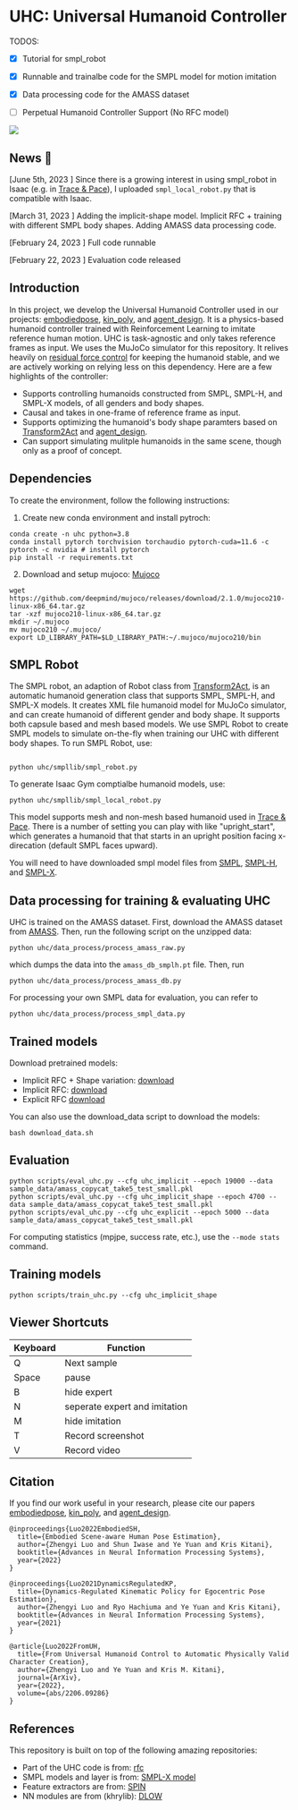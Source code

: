 # UHC: Universal Humanoid Controller

TODOS:

- [x] Tutorial for smpl_robot
- [x] Runnable and trainalbe code for the SMPL model for motion imitation 
- [x] Data processing code for the AMASS dataset
- [ ] Perpetual Humanoid Controller Support (No RFC model)




<div float="center">
  <img src="assets/gif/teaser.gif" />
</div>

## News 🚩

[June 5th, 2023 ] Since there is a growing interest in using smpl_robot in Isaac (e.g. in [Trace & Pace](https://research.nvidia.com/labs/toronto-ai/trace-pace/)), I uploaded `smpl_local_robot.py` that is compatible with Isaac. 

[March 31, 2023 ] Adding the implicit-shape model. Implicit RFC + training with different SMPL body shapes. Adding AMASS data processing code.

[February 24, 2023 ] Full code runnable

[February 22, 2023 ] Evaluation code released



## Introduction 

In this project, we develop the Universal Humanoid Controller used in our projects: [embodiedpose](https://zhengyiluo.github.io/projects/embodied_pose/), [kin_poly](https://zhengyiluo.github.io/projects/kin_poly/), and [agent_design](https://zhengyiluo.github.io/projects/agent_design/). It is a physics-based humanoid controller trained with Reinforcement Learning to imitate reference human motion. UHC is task-agnostic and only takes reference frames as input. We uses the MuJoCo simulator for this repository. It relives heavily on [residual force control](https://github.com/Khrylx/RFC) for keeping the humanoid stable, and we are actively working on relying less on this dependency. Here are a few highlights of the controller:

- Supports controlling humanoids constructed from SMPL, SMPL-H, and SMPL-X models, of all genders and body shapes.
- Causal and takes in one-frame of reference frame as input.
- Supports optimizing the humanoid's body shape paramters based on [Transform2Act](https://github.com/Khrylx/Transform2Act) and [agent_design](https://zhengyiluo.github.io/projects/agent_design/).
- Can support simulating mulitple humanoids in the same scene, though only as a proof of concept. 

## Dependencies

To create the environment, follow the following instructions: 

1. Create new conda environment and install pytroch:
```
conda create -n uhc python=3.8
conda install pytorch torchvision torchaudio pytorch-cuda=11.6 -c pytorch -c nvidia # install pytorch
pip install -r requirements.txt
```

2. Download and setup mujoco: [Mujoco](http://www.mujoco.org/)
```
wget https://github.com/deepmind/mujoco/releases/download/2.1.0/mujoco210-linux-x86_64.tar.gz
tar -xzf mujoco210-linux-x86_64.tar.gz
mkdir ~/.mujoco
mv mujoco210 ~/.mujoco/
export LD_LIBRARY_PATH=$LD_LIBRARY_PATH:~/.mujoco/mujoco210/bin
```

## SMPL Robot

The SMPL robot, an adaption of Robot class from [Transform2Act](https://github.com/Khrylx/Transform2Act), is an automatic humanoid generation class that supports SMPL, SMPL-H, and SMPL-X models. It creates XML file humanoid model for MuJoCo simulator, and can create humanoid of different gender and body shape. It supports both capsule based and mesh based models. We use SMPL Robot to create SMPL models to simulate on-the-fly when training our UHC with different body shapes. To run SMPL Robot, use:

``` 

python uhc/smpllib/smpl_robot.py

```

To generate Isaac Gym comptialbe humanoid models, use:

```
python uhc/smpllib/smpl_local_robot.py 
```

This model supports mesh and non-mesh based humanoid used in [Trace & Pace](https://research.nvidia.com/labs/toronto-ai/trace-pace/). There is a number of setting you can play with like "upright_start", which generates a humanoid that that starts in an upright position facing x-direcation (default SMPL faces upward). 

You will need to have downloaded smpl model files from [SMPL](https://smpl.is.tue.mpg.de/), [SMPL-H](https://smpl.is.tue.mpg.de/downloads), and [SMPL-X](https://smpl-x.is.tue.mpg.de/downloads).


## Data processing for training & evaluating UHC

UHC is trained on the AMASS dataset. First, download the AMASS dataset from [AMASS](https://amass.is.tue.mpg.de/). Then, run the following script on the unzipped data:
 

```
python uhc/data_process/process_amass_raw.py
```

which dumps the data into the `amass_db_smplh.pt` file. Then, run 

```
python uhc/data_process/process_amass_db.py
```

For processing your own SMPL data for evaluation, you can refer to 
```
python uhc/data_process/process_smpl_data.py
```


## Trained models

Download pretrained models: 
- Implicit RFC + Shape variation: [download](https://drive.google.com/file/d/16FI_Ga2iE3zfP93_XgRSVVCTL6zkDEJ_/view?usp=share_link)
- Implicit RFC: [download](https://drive.google.com/file/d/1CA3lKhIEOwzhX7IMdu_B_QnjrXfPXYnM/view?usp=share_link)
- Explicit RFC [download](https://drive.google.com/file/d/1wdsS0wRji3vFY6xvORptVdFEJLyY_I1T/view?usp=share_link)

You can also use the download_data script to download the models:
```
bash download_data.sh
```

## Evaluation
```
python scripts/eval_uhc.py --cfg uhc_implicit --epoch 19000 --data sample_data/amass_copycat_take5_test_small.pkl
python scripts/eval_uhc.py --cfg uhc_implicit_shape --epoch 4700 --data sample_data/amass_copycat_take5_test_small.pkl
python scripts/eval_uhc.py --cfg uhc_explicit --epoch 5000 --data sample_data/amass_copycat_take5_test_small.pkl
```

For computing statistics (mpjpe, success rate, etc.), use the `--mode stats` command. 

## Training models

```
python scripts/train_uhc.py --cfg uhc_implicit_shape
```

## Viewer Shortcuts

| Keyboard | Function |
| ---- | --- |
| Q | Next sample |
| Space | pause |
| B | hide expert |
| N | seperate expert and imitation |
| M | hide imitation |
| T | Record screenshot|
| V | Record video|

## Citation
If you find our work useful in your research, please cite our papers [embodiedpose](https://zhengyiluo.github.io/projects/embodied_pose/),  [kin_poly](https://zhengyiluo.github.io/projects/kin_poly/), and [agent_design](https://zhengyiluo.github.io/projects/agent_design/).
```
@inproceedings{Luo2022EmbodiedSH,
  title={Embodied Scene-aware Human Pose Estimation},
  author={Zhengyi Luo and Shun Iwase and Ye Yuan and Kris Kitani},
  booktitle={Advances in Neural Information Processing Systems},
  year={2022}
}

@inproceedings{Luo2021DynamicsRegulatedKP,
  title={Dynamics-Regulated Kinematic Policy for Egocentric Pose Estimation},
  author={Zhengyi Luo and Ryo Hachiuma and Ye Yuan and Kris Kitani},
  booktitle={Advances in Neural Information Processing Systems},
  year={2021}
}

@article{Luo2022FromUH,
  title={From Universal Humanoid Control to Automatic Physically Valid Character Creation},
  author={Zhengyi Luo and Ye Yuan and Kris M. Kitani},
  journal={ArXiv},
  year={2022},
  volume={abs/2206.09286}
}
``` 


## References
This repository is built on top of the following amazing repositories:
* Part of the UHC code is from: [rfc](https://github.com/Khrylx/RFC)
* SMPL models and layer is from: [SMPL-X model](https://github.com/vchoutas/smplx)
* Feature extractors are from: [SPIN](https://github.com/nkolot/SPIN)
* NN modules are from (khrylib): [DLOW](https://github.com/Khrylx/DLow)
